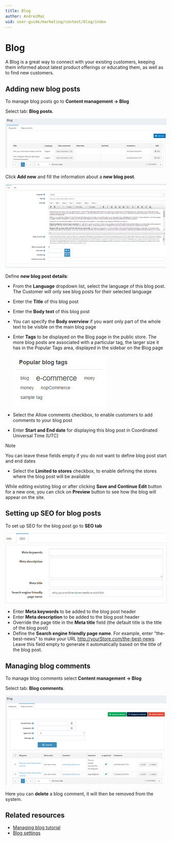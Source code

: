 ```yaml
---
title: Blog
author: AndreiMaz
uid: user-guide/marketing/content/blog/index
---
```

# Blog

A Blog is a great way to connect with your existing customers, keeping them informed about latest product offerings or educating them, as well as to  find new customers.

## Adding new blog posts

To manage blog posts go to **Content management → Blog**

Select tab: **Blog posts**.

![p1](_static/index/Blog1.PNG)


Click **Add new** and fill the information about a **new blog post**.

![p2](_static/index/Blog2.PNG)

Define **new blog post details**:

 - From the **Language** dropdown list, select the language of this blog post. The Customer will only see blog posts for their selected language
 - Enter the **Title** of this blog post
 - Enter the **Body text** of this blog post
 - You can specify the **Body overview** if you want only part of the whole text to be visible on the main blog page
 - Enter **Tags** to be displayed on the Blog page in the public store. The more blog posts are associated with a particular tag, the larger size it has in the Popular Tags area, displayed in the sidebar on the Blog page
 
    ![p3](_static/index/Blog3.PNG)

 - Select the Allow comments checkbox, to enable customers to add comments to your blog post
 - Enter **Start and End date** for displaying this blog post in Coordinated Universal Time (UTC) 

 > [!NOTE]
 > You can leave these fields empty if you do not want to define blog post start and end dates

 - Select the **Limited to stores** checkbox, to enable defining the stores where the blog post will be available

While editing existing blog or after clicking **Save and Continue Edit** button for a new one, you can click on **Preview** button to see how the blog will appear on the site. 

## Setting up SEO for blog posts

To set up SEO for the blog post go to **SEO tab**

![SEO for blog posts](_static/index/Blog4.png)

 - Enter **Meta keywords** to be added to the blog post header
 - Enter **Meta description** to be added to the blog post header
 - Override the page title in the **Meta title** field (the default title is the title of the blog post)
 - Define the **Search engine friendly page name**. For example, enter "the-best-news" to make your URL http://yourStore.com/the-best-news. Leave this field empty to generate it automatically based on the title of the blog post.

## Managing blog comments

To manage blog comments select **Content management → Blog**

Select tab: **Blog comments**. 

![p5](_static/index/Blog5.PNG)

Here you can **delete** a blog comment, it will then be removed from the system.

## Related resources

 - [Managing blog tutorial](https://www.youtube.com/watch?v=wKMKUF7VfW0&list=PLnL_aDfmRHwsbhj621A-RFb1KnzeFxYz4&index=12)
 - [Blog settings](xref:user-guide/marketing/content/blog/blog-settings)
